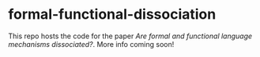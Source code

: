 # formal-functional-dissociation
This repo hosts the code for the paper *Are formal and functional language mechanisms dissociated?*. More info coming soon!